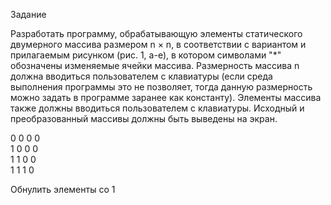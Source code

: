 Задание

Разработать программу, обрабатывающую элементы статического двумерного массива размером n × n, в соответствии с вариантом и прилагаемым рисунком (рис. 1, а-е), в котором символами "*" обозначены изменяемые ячейки массива. Размерность массива n должна вводиться пользователем с клавиатуры (если среда выполнения программы это не позволяет, тогда данную размерность можно задать в программе заранее как константу). Элементы массива также должны вводиться пользователем с клавиатуры. Исходный и преобразованный массивы должны быть выведены на экран.  

0 0 0 0  
1 0 0 0  
1 1 0 0  
1 1 1 0  

Обнулить элементы со 1
